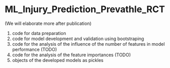 # ML_Injury_Prediction_Prevathle_RCT
(We will elaborate more after publication)

1) code for data preparation
2) code for model development and validation using bootstraping
3) code for the analysis of the influence of the number of features in model performance (TODO)
4) code for the analysis of the feature importances (TODO)
5) objects of the developed models as pickles
